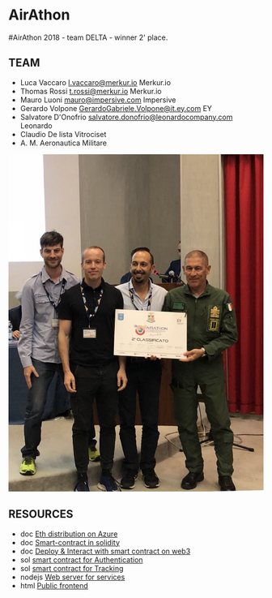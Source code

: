 AirAthon
===
#AirAthon 2018 - team DELTA - winner 2' place.

## TEAM
* Luca Vaccaro <l.vaccaro@merkur.io> Merkur.io 
* Thomas Rossi <t.rossi@merkur.io> Merkur.io 
* Mauro Luoni <mauro@impersive.com> Impersive
* Gerardo Volpone <GerardoGabriele.Volpone@it.ey.com> EY
* Salvatore D'Onofrio <salvatore.donofrio@leonardocompany.com> Leonardo
* Claudio De lista Vitrociset
* A. M.  Aeronautica Militare

![team DELTA](https://github.com/lvaccaro/airathon/raw/master/photo.jpg)

## RESOURCES
* doc [Eth distribution on Azure](https://github.com/lvaccaro/airathon/blob/master/Azure.md)
* doc [Smart-contract in solidity](https://github.com/lvaccaro/airathon/blob/master/Contract.md)
* doc [Deploy & Interact with smart contract on web3](https://github.com/lvaccaro/airathon/blob/master/Web3.md)
* sol [smart contract for Authentication](https://github.com/lvaccaro/airathon/blob/master/services/Storage.sol)
* sol [smart contract for Tracking](https://github.com/lvaccaro/airathon/blob/master/services/Reports.sol)
* nodejs [Web server for services](https://github.com/lvaccaro/airathon/blob/master/services)
* html [Public frontend](https://github.com/lvaccaro/airathon/blob/master/services/public)
